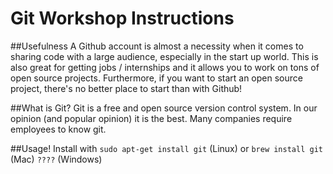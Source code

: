 Git Workshop Instructions
=========================

##Usefulness
A Github account is almost a necessity when it comes to sharing code with a large audience, especially in the start up world. This is also great for getting jobs / internships and it allows you to work on tons of open source projects. Furthermore, if you want to start an open source project, there's no better place to start than with Github!

##What is Git?
Git is a free and open source version control system. In our opinion (and popular opinion) it is the best. Many companies require employees to know git.

##Usage!
Install with `sudo apt-get install git` (Linux) or `brew install git` (Mac) `????` (Windows)

